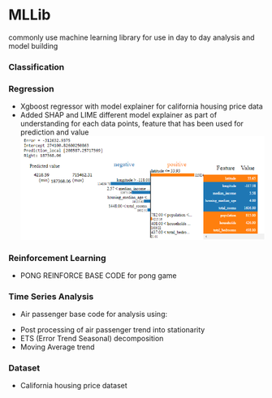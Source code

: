 # MLLib
commonly use machine learning library for use in day to day analysis and model building


### Classification


### Regression 
* Xgboost regressor with model explainer for california housing price data
* Added SHAP and LIME different model explainer as part of understanding for each data points, feature that has been used for prediction and value
![explainer](assets/explainer_visual.png)

### Reinforcement Learning
* PONG REINFORCE BASE CODE for pong game

### Time Series Analysis
* Air passenger base code for analysis using:
- Post processing of air passenger trend into stationarity
- ETS (Error Trend Seasonal) decomposition 
- Moving Average trend 

### Dataset
* California housing price dataset
